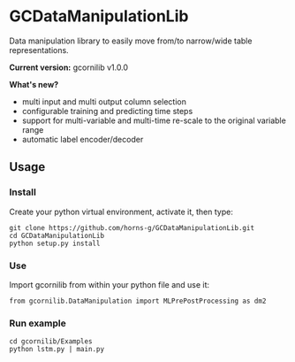 # GCDataManipulationLib
Data manipulation library to easily move from/to narrow/wide table representations. 

**Current version:** gcornilib v1.0.0

**What's new?**

* multi input and multi output column selection
* configurable training and predicting time steps
* support for multi-variable and multi-time re-scale to the original variable range
* automatic label encoder/decoder

## Usage

### Install

Create your python virtual environment, activate it, then type:

```
git clone https://github.com/horns-g/GCDataManipulationLib.git
cd GCDataManipulationLib
python setup.py install
```

### Use

Import gcornilib from within your python file and use it:

```
from gcornilib.DataManipulation import MLPrePostProcessing as dm2
```

### Run example

```
cd gcornilib/Examples
python lstm.py | main.py
```